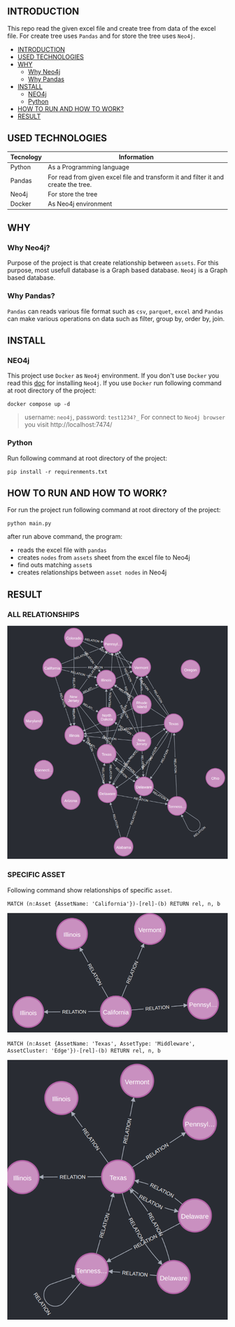 ## INTRODUCTION

This repo read the given excel file and create tree from data of the excel file. For create tree uses `Pandas` and for store the tree uses `Neo4j`.

* [INTRODUCTION](#introduction)
* [USED TECHNOLOGIES](#used-technologies)
* [WHY](#why)
    * [Why Neo4j](#why-neo4j)
    * [Why Pandas](#why-pandas)
* [INSTALL](#install)
    * [NEO4j](#neo4j)
    * [Python](#python)
* [HOW TO RUN AND HOW TO WORK?](#how-to-run-and-how-to-work)
* [RESULT](#result)

## USED TECHNOLOGIES

Tecnology | Information
----------|------------
Python    | As a Programming language
Pandas    | For read from given excel file and transform it and filter it and create the tree.
Neo4j     | For store the tree
Docker    | As Neo4j environment

## WHY

### Why Neo4j?

Purpose of the project is that create relationship between `assets`. For this purpose, most usefull database is a Graph based database. `Neo4j` is a Graph based database.

### Why Pandas?

`Pandas` can reads various file format such as `csv`, `parquet`, `excel` and `Pandas` can make various operations on data such as filter, group by, order by, join.

## INSTALL

### NEO4j

This project use `Docker` as `Neo4j` environment. If you don't use `Docker` you read this [doc](https://neo4j.com/docs/operations-manual/current/installation/) for installing `Neo4j`. If you use `Docker` run following command at root directory of the project:

```
docker compose up -d
```

> username: `neo4j`, password: `test1234?_`
> For connect to `Neo4j browser` you visit http://localhost:7474/


### Python

Run following command at root directory of the project:

```
pip install -r requirenments.txt
```

## HOW TO RUN AND HOW TO WORK?

For run the project run following command at root directory of the project:

```
python main.py
```

after run above command, the program:

* reads the excel file with `pandas`
* creates `nodes` from `assets` sheet from the excel file to Neo4j
* find outs matching `asset`s
* creates relationships between `asset nodes` in Neo4j

## RESULT

### ALL RELATIONSHIPS

![img](./img/result.png)

### SPECIFIC ASSET

Following command show relationships of specific `asset`.

```neo4j
MATCH (n:Asset {AssetName: 'California'})-[rel]-(b) RETURN rel, n, b
```

![img](./img/californai_result.png)


```
MATCH (n:Asset {AssetName: 'Texas', AssetType: 'Middleware', AssetCluster: 'Edge'})-[rel]-(b) RETURN rel, n, b
```

![img](./img/texas_middleware_edge.png)